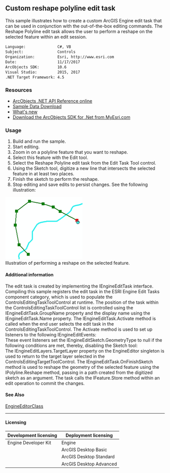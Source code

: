 ## Custom reshape polyline edit task

This sample illustrates how to create a custom ArcGIS Engine edit task that can be used in conjunction with the out-of-the-box editing commands. The Reshape Polyline edit task allows the user to perform a reshape on the selected feature within an edit session.   


<!-- TODO: Fill this section below with metadata about this sample-->
```
Language:              C#, VB
Subject:               Controls
Organization:          Esri, http://www.esri.com
Date:                  11/17/2017
ArcObjects SDK:        10.6
Visual Studio:         2015, 2017
.NET Target Framework: 4.5
```

### Resources

* [ArcObjects .NET API Reference online](http://desktop.arcgis.com/en/arcobjects/latest/net/webframe.htm)  
* [Sample Data Download](../../releases)  
* [What's new](http://desktop.arcgis.com/en/arcobjects/latest/net/webframe.htm#91cabc68-2271-400a-8ff9-c7fb25108546.htm)  
* [Download the ArcObjects SDK for .Net from MyEsri.com](https://my.esri.com/)  

### Usage
1. Build and run the sample.  
1. Start editing.  
1. Zoom in on a polyline feature that you want to reshape.  
1. Select this feature with the Edit tool.  
1. Select the Reshape Polyline edit task from the Edit Task Tool control.  
1. Using the Sketch tool, digitize a new line that intersects the selected feature in at least two places.  
1. Finish the sketch to perform the reshape.  
1. Stop editing and save edits to persist changes. See the following illustration:  



![Illustration of performing a reshape on the selected feature.](images/pic1.png)  
Illustration of performing a reshape on the selected feature.  


#### Additional information  
<div xmlns="http://www.w3.org/1999/xhtml" xmlns:my="http://schemas.microsoft.com/office/infopath/2003/myXSD/2006-02-10T23:25:53">The edit task is created by implementing the IEngineEditTask interface. Compiling this sample registers the edit task in the ESRI Engine Edit Tasks component category, which is used to populate the ControlsEditingTaskToolControl at runtime. The position of the task within the ControlsEditingTaskToolControl list is controlled using the IEngineEditTask.GroupName property and the display name using the IEngineEditTask.Name property. The IEngineEditTask.Activate method is called when the end user selects the edit task in the ControlsEditingTaskToolControl. The Activate method is used to set up listeners to the following IEngineEditEvents:</div>  
<div xmlns="http://www.w3.org/1999/xhtml" xmlns:my="http://schemas.microsoft.com/office/infopath/2003/myXSD/2006-02-10T23:25:53">These event listeners set the IEngineEditSketch.GeometryType to null if the following conditions are met, thereby, disabling the Sketch tool: </div>  
<div xmlns="http://www.w3.org/1999/xhtml" xmlns:my="http://schemas.microsoft.com/office/infopath/2003/myXSD/2006-02-10T23:25:53">The IEngineEditLayers.TargetLayer property on the EngineEditor singleton is used to return to the target layer selected in the ControlsEditingTargetToolControl. The IEngineEditTask.OnFinishSketch method is used to reshape the geometry of the selected feature using the IPolyline.Reshape method, passing in a path created from the digitized sketch as an argument. The task calls the IFeature.Store method within an edit operation to commit the changes.</div>  


#### See Also  
[EngineEditorClass](http://desktop.arcgis.com/search/?q=EngineEditorClass&p=0&language=en&product=arcobjects-sdk-dotnet&version=&n=15&collection=help)  


---------------------------------

#### Licensing  
| Development licensing | Deployment licensing | 
| ------------- | ------------- | 
| Engine Developer Kit | Engine |  
|  | ArcGIS Desktop Basic |  
|  | ArcGIS Desktop Standard |  
|  | ArcGIS Desktop Advanced |  


